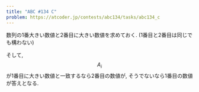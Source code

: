 ```yaml
---
title: "ABC #134 C"
problem: https://atcoder.jp/contests/abc134/tasks/abc134_c
---
```

数列の1番大きい数値と2番目に大きい数値を求めておく. (1番目と2番目は同じでも構わない)

そして, $$ A_i $$ が1番目に大きい数値と一致するなら2番目の数値が, そうでないなら1番目の数値が答えとなる.
